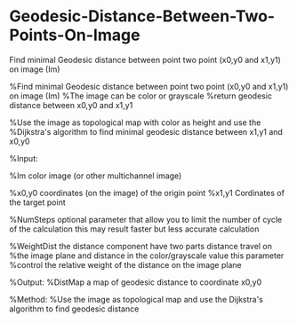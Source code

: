 # Geodesic-Distance-Between-Two-Points-On-Image
Find minimal Geodesic distance between point two point (x0,y0 and x1,y1) on image (Im)

%Find minimal Geodesic distance between point two point (x0,y0 and x1,y1) on image (Im)
%The image can be color or grayscale
%return geodesic distance between x0,y0 and x1,y1

%Use the image as topological map with color as height and use the
%Dijkstra's algorithm to find minimal geodesic distance between x1,y1 and x0,y0

%Input:

%Im color image (or other multichannel image)

%x0,y0 coordinates (on the image) of the origin point
%x1,y1 Cordinates of the target point

%NumSteps optional parameter that allow  you to limit the number of cycle of the calculation this may result faster but less accurate calculation

%WeightDist the distance component have two parts distance travel on
%the image plane and distance in the color/grayscale value this parameter
%control the relative weight of the distance on the image plane

%Output:
%DistMap a map of geodesic distance to coordinate x0,y0

%Method:
%Use  the image as topological map and use the Dijkstra's algorithm to find geodesic distance
